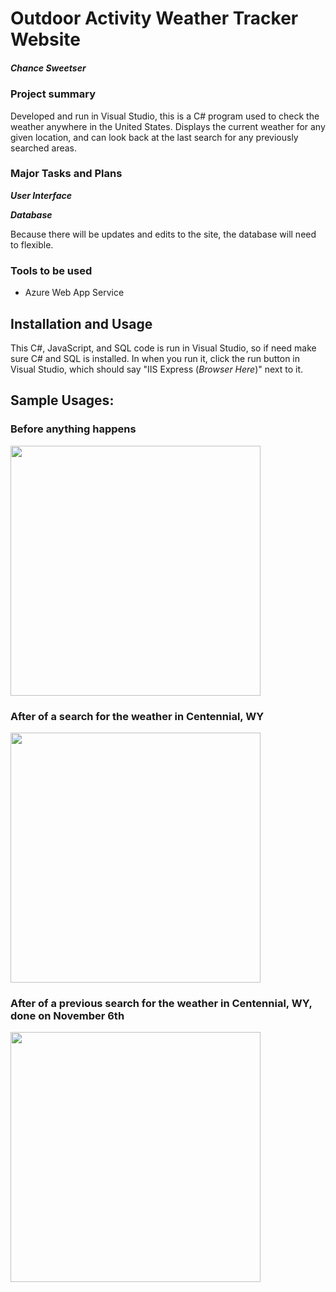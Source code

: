 # Outdoor Activity Weather Tracker Website
##### Chance Sweetser

### Project summary
Developed and run in Visual Studio, this is a C# program used to check the weather anywhere in the United States. Displays the current weather for any given location, and can look back at the last search for any previously searched areas.

### Major Tasks and Plans
***User Interface***

***Database***

Because there will be updates and edits to the site, the database will need to flexible.

### Tools to be used
* Azure Web App Service

## Installation and Usage ##
This C#, JavaScript, and SQL code is run in Visual Studio, so if need make sure C# and SQL is installed. In when you run it, click the run button in Visual Studio, which should say "IIS Express (_Browser Here_)" next to it.

## Sample Usages:
### Before anything happens

<img src = "https://raw.githubusercontent.com/chancesweetser/Weather-Tracker/tree/master/assets/WeatherSearch1.png" width = "400"> <br>

### After of a search for the weather in Centennial, WY

<img src = "https://raw.githubusercontent.com/chancesweetser/Weather-Tracker/tree/master/assets/WeatherSearch2.png" width = "400"> <br>

### After of a previous search for the weather in Centennial, WY, done on November 6th

<img src = "https://raw.githubusercontent.com/chancesweetser/Weather-Tracker/tree/master/assets/WeatherSearch3.png" width = "400"> <br>

